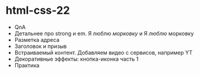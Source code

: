 # html-css-22

- QnA
- Детальнее про strong и em. Я люблю <em>морковку</em> и Я <em>люблю</em> морковку
- Разметка адреса
- Заголовок и призыв
- Встраиваемый контент. Добавляем видео с сервисов, например YT
- Декоративные эффекты: кнопка-иконка часть 1
- Практика

